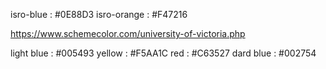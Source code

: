 isro-blue : #0E88D3
isro-orange : #F47216

https://www.schemecolor.com/university-of-victoria.php

light blue : #005493
yellow : #F5AA1C
red : #C63527
dard blue : #002754